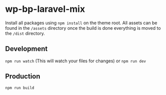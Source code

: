 # wp-bp-laravel-mix

Install all packages using `npm install` on the theme root. All assets
can be found in the `/assets` directory once the build is done everything
is moved to the `/dist` directory.

## Development
`npm run watch` (This will watch your files for changes) or `npm run dev`

## Production
`npm run build`


